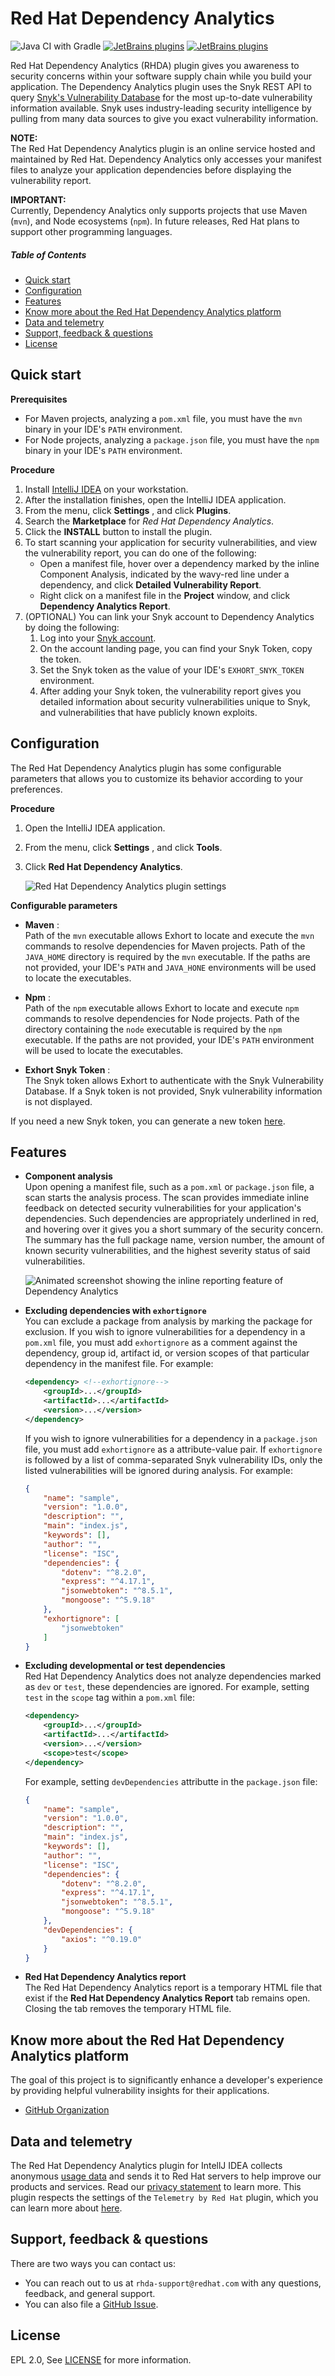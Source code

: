 # Red Hat Dependency Analytics

[plugin-repo]: https://plugins.jetbrains.com/plugin/12541-dependency-analytics

[plugin-version-svg]: https://img.shields.io/jetbrains/plugin/v/12541-dependency-analytics.svg

[plugin-downloads-svg]: https://img.shields.io/jetbrains/plugin/d/12541-dependency-analytics.svg

![Java CI with Gradle](https://github.com/redhat-developer/intellij-dependency-analytics/workflows/Java%20CI%20with%20Gradle/badge.svg)
[![JetBrains plugins][plugin-version-svg]][plugin-repo]
[![JetBrains plugins][plugin-downloads-svg]][plugin-repo]

Red Hat Dependency Analytics (RHDA) plugin gives you awareness to security concerns within your software supply chain
while you build your application.
The Dependency Analytics plugin uses the Snyk REST API to
query [Snyk's Vulnerability Database](https://snyk.io/product/vulnerability-database/) for the most up-to-date
vulnerability information available.
Snyk uses industry-leading security intelligence by pulling from many data sources to give you exact vulnerability
information.

**NOTE:**
<br >The Red Hat Dependency Analytics plugin is an online service hosted and maintained by Red Hat.
Dependency Analytics only accesses your manifest files to analyze your application dependencies before displaying the
vulnerability report.

**IMPORTANT:**
<br >Currently, Dependency Analytics only supports projects that use Maven (`mvn`), and Node ecosystems (`npm`).
In future releases, Red Hat plans to support other programming languages.

##### Table of Contents

- [Quick start](#quick-start)
- [Configuration](#configuration)
- [Features](#features)
- [Know more about the Red Hat Dependency Analytics platform](#know-more-about-the-red-hat-dependency-analytics-platform)
- [Data and telemetry](#data-and-telemetry)
- [Support, feedback \& questions](#support-feedback--questions)
- [License](#license)

## Quick start

**Prerequisites**

- For Maven projects, analyzing a `pom.xml` file, you must have the `mvn` binary in your IDE's `PATH` environment.
- For Node projects, analyzing a `package.json` file, you must have the `npm` binary in your IDE's `PATH` environment.

**Procedure**

1. Install [IntelliJ IDEA](https://www.jetbrains.com/idea/download/) on your workstation.
2. After the installation finishes, open the IntelliJ IDEA application.
3. From the menu, click **Settings** , and click **Plugins**.
4. Search the **Marketplace** for _Red Hat Dependency Analytics_.
5. Click the **INSTALL** button to install the plugin.
6. To start scanning your application for security vulnerabilities, and view the vulnerability report, you can do one of
   the following:
    - Open a manifest file, hover over a dependency marked by the inline Component Analysis, indicated by the wavy-red
      line under a dependency, and click **Detailed Vulnerability Report**.
    - Right click on a manifest file in the **Project** window, and click **Dependency Analytics Report**.
7. (OPTIONAL) You can link your Snyk account to Dependency Analytics by doing the following:
    1. Log into
       your [Snyk account](https://app.snyk.io/login?utm_campaign=Code-Ready-Analytics-2020&utm_source=code_ready&code_ready=FF1B53D9-57BE-4613-96D7-1D06066C38C9).
    2. On the account landing page, you can find your Snyk Token, copy the token.
    3. Set the Snyk token as the value of your IDE's `EXHORT_SNYK_TOKEN` environment.
    4. After adding your Snyk token, the vulnerability report gives you detailed information about security
       vulnerabilities unique to Snyk, and vulnerabilities that have publicly known exploits.

## Configuration

The Red Hat Dependency Analytics plugin has some configurable parameters that allows you to customize its behavior
according to your preferences.

**Procedure**

1. Open the IntelliJ IDEA application.
2. From the menu, click **Settings** , and click **Tools**.
3. Click **Red Hat Dependency Analytics**.

   ![Red Hat Dependency Analytics plugin settings](src/main/resources/images/settings.png)

**Configurable parameters**

- **Maven** :
<br >Path of the `mvn` executable allows Exhort to locate and execute the `mvn` commands to resolve dependencies for
Maven projects.
Path of the `JAVA_HOME` directory is required by the `mvn` executable.
If the paths are not provided, your IDE's `PATH` and `JAVA_HONE` environments will be used to locate the executables.

- **Npm** :
<br >Path of the `npm` executable allows Exhort to locate and execute `npm` commands to resolve dependencies for Node
projects.
Path of the directory containing the `node` executable is required by the `npm` executable.
If the paths are not provided, your IDE's `PATH` environment will be used to locate the executables.

- **Exhort Snyk Token** :
<br >The Snyk token allows Exhort to authenticate with the Snyk Vulnerability Database.
If a Snyk token is not provided, Snyk vulnerability information is not displayed.

If you need a new Snyk token, you can generate a new
token [here](https://app.snyk.io/login?utm_campaign=Code-Ready-Analytics-2020&utm_source=code_ready&code_ready=FF1B53D9-57BE-4613-96D7-1D06066C38C9).

## Features

- **Component analysis**
  <br >Upon opening a manifest file, such as a `pom.xml` or `package.json` file, a scan starts the analysis process.
  The scan provides immediate inline feedback on detected security vulnerabilities for your application's dependencies.
  Such dependencies are appropriately underlined in red, and hovering over it gives you a short summary of the security
  concern.
  The summary has the full package name, version number, the amount of known security vulnerabilities, and the highest
  severity status of said vulnerabilities.

  ![ Animated screenshot showing the inline reporting feature of Dependency Analytics ](src/main/resources/images/component-analysis.gif)

- **Excluding dependencies with `exhortignore`**
  <br >You can exclude a package from analysis by marking the package for exclusion.
  If you wish to ignore vulnerabilities for a dependency in a `pom.xml` file, you must add `exhortignore` as a comment
  against the dependency, group id, artifact id, or version scopes of that particular dependency in the manifest file.
  For example:

  ```xml
  <dependency> <!--exhortignore-->
      <groupId>...</groupId>
      <artifactId>...</artifactId>
      <version>...</version>
  </dependency>
  ```

  If you wish to ignore vulnerabilities for a dependency in a `package.json` file, you must add `exhortignore` as a
  attribute-value pair.
  If `exhortignore` is followed by a list of comma-separated Snyk vulnerability IDs, only the listed vulnerabilities
  will be ignored during analysis.
  For example:

  ```json
  {
      "name": "sample",
      "version": "1.0.0",
      "description": "",
      "main": "index.js",
      "keywords": [],
      "author": "",
      "license": "ISC",
      "dependencies": {
          "dotenv": "^8.2.0",
          "express": "^4.17.1",
          "jsonwebtoken": "^8.5.1",
          "mongoose": "^5.9.18"
      },
      "exhortignore": [
          "jsonwebtoken"
      ]
  }
  ```

- **Excluding developmental or test dependencies**
  <br >Red Hat Dependency Analytics does not analyze dependencies marked as `dev` or `test`, these dependencies are
  ignored.
  For example, setting `test` in the `scope` tag within a `pom.xml` file:

  ```xml
  <dependency>
      <groupId>...</groupId>
      <artifactId>...</artifactId>
      <version>...</version>
      <scope>test</scope>
  </dependency>
  ```	

  For example, setting `devDependencies` attributte in the `package.json` file:
  
  ```json
  {
      "name": "sample",
      "version": "1.0.0",
      "description": "",
      "main": "index.js",
      "keywords": [],
      "author": "",
      "license": "ISC",
      "dependencies": {
          "dotenv": "^8.2.0",
          "express": "^4.17.1",
          "jsonwebtoken": "^8.5.1",
          "mongoose": "^5.9.18"
      },
      "devDependencies": {
          "axios": "^0.19.0"
      }
  }
  ```

- **Red Hat Dependency Analytics report**
  <br >The Red Hat Dependency Analytics report is a temporary HTML file that exist if the **Red Hat Dependency Analytics
  Report** tab remains open.
  Closing the tab removes the temporary HTML file.

## Know more about the Red Hat Dependency Analytics platform

The goal of this project is to significantly enhance a developer's experience by providing helpful vulnerability
insights for their applications.

- [GitHub Organization](https://github.com/redhat-developer)

## Data and telemetry

The Red Hat Dependency Analytics plugin for IntellJ IDEA collects anonymous [usage data](USAGE_DATA.md) and sends it to
Red Hat servers to help improve our products and services.
Read our [privacy statement](https://developers.redhat.com/article/tool-data-collection) to learn more.
This plugin respects the settings of the `Telemetry by Red Hat` plugin, which you can learn more
about [here](https://plugins.jetbrains.com/plugin/16209-telemetry-by-red-hat).

## Support, feedback & questions

There are two ways you can contact us:

- You can reach out to us at `rhda-support@redhat.com` with any questions, feedback, and general support.
- You can also file a [GitHub Issue](https://github.com/redhat-developer/intellij-dependency-analytics/issues).

## License

EPL 2.0, See [LICENSE](LICENSE) for more information.
